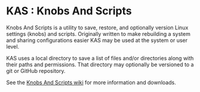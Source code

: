 # KAS : Knobs And Scripts
Knobs And Scripts is a utility to save, restore, and optionally 
version Linux settings (knobs) and scripts. Originally written to 
make rebuilding a system and sharing configurations easier KAS may 
be used at the system or user level.

KAS uses a local 
directory to save a list of files and/or directories along with 
their paths and permissions. That directory 
may optionally be versioned to a git or GitHub repository.

See the [Knobs And Scripts wiki](https://github.com/Corionis/Knobs-And-Scripts/wiki) for more information and downloads.
